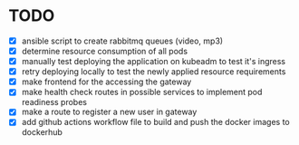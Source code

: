 # TODO

- [x] ansible script to create rabbitmq queues (video, mp3)
- [x] determine resource consumption of all pods
- [x] manually test deploying the application on kubeadm to test it's ingress
- [x] retry deploying locally to test the newly applied resource requirements
- [x] make frontend for the accessing the gateway
- [x] make health check routes in possible services to implement pod readiness probes
- [x] make a route to register a new user in gateway
- [x] add github actions workflow file to build and push the docker images to dockerhub
